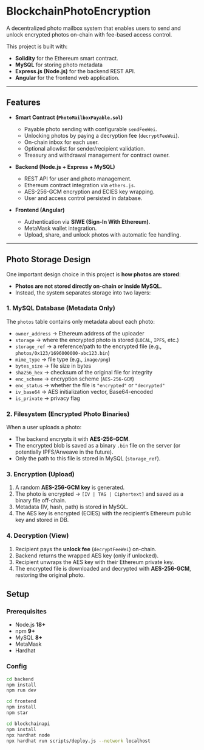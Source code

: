 # BlockchainPhotoEncryption
A decentralized photo mailbox system that enables users to send and unlock encrypted photos on-chain with fee-based access control.  

This project is built with:  
- **Solidity** for the Ethereum smart contract.  
- **MySQL** for storing photo metadata
- **Express.js (Node.js)** for the backend REST API.  
- **Angular** for the frontend web application.  

---

## Features
- **Smart Contract (`PhotoMailboxPayable.sol`)**
  - Payable photo sending with configurable `sendFeeWei`.
  - Unlocking photos by paying a decryption fee (`decryptFeeWei`).
  - On-chain inbox for each user.
  - Optional allowlist for sender/recipient validation.
  - Treasury and withdrawal management for contract owner.  

- **Backend (Node.js + Express + MySQL)**
  - REST API for user and photo management.
  - Ethereum contract integration via `ethers.js`.
  - AES-256-GCM encryption and ECIES key wrapping.
  - User and access control persisted in database.  

- **Frontend (Angular)**
  - Authentication via **SIWE (Sign-In With Ethereum)**.
  - MetaMask wallet integration.
  - Upload, share, and unlock photos with automatic fee handling.  

---

##  Photo Storage Design 
One important design choice in this project is **how photos are stored**:  

- **Photos are not stored directly on-chain or inside MySQL.**  
- Instead, the system separates storage into two layers:  

### 1. MySQL Database (Metadata Only)
The `photos` table contains only metadata about each photo:  
- `owner_address` → Ethereum address of the uploader  
- `storage` → where the encrypted photo is stored (`LOCAL`, `IPFS`, etc.)  
- `storage_ref` → a reference/path to the encrypted file (e.g., `photos/0x123/1696000000-abc123.bin`)  
- `mime_type` → file type (e.g., `image/png`)  
- `bytes_size` → file size in bytes  
- `sha256_hex` → checksum of the original file for integrity  
- `enc_scheme` → encryption scheme (`AES-256-GCM`)  
- `enc_status` → whether the file is `"encrypted"` or `"decrypted"`  
- `iv_base64` → AES initialization vector, Base64-encoded  
- `is_private` → privacy flag  

### 2. Filesystem (Encrypted Photo Binaries)
When a user uploads a photo:
- The backend encrypts it with **AES-256-GCM**.  
- The encrypted blob is saved as a binary `.bin` file on the server (or potentially IPFS/Arweave in the future).  
- Only the path to this file is stored in MySQL (`storage_ref`).
### 3. Encryption (Upload)
1. A random **AES-256-GCM key** is generated.  
2. The photo is encrypted → `[IV | TAG | Ciphertext]` and saved as a binary file off-chain.  
3. Metadata (IV, hash, path) is stored in MySQL.  
4. The AES key is encrypted (ECIES) with the recipient’s Ethereum public key and stored in DB.  

### 4. Decryption (View)
1. Recipient pays the **unlock fee** (`decryptFeeWei`) on-chain.  
2. Backend returns the wrapped AES key (only if unlocked).  
3. Recipient unwraps the AES key with their Ethereum private key.  
4. The encrypted file is downloaded and decrypted with **AES-256-GCM**, restoring the original photo.

## Setup
### Prerequisites
- Node.js **18+**  
- npm **9+** 
- MySQL **8+**   
- MetaMask
- Hardhat
### Config
```bash
cd backend
npm install
npm run dev
```
```bash
cd frontend
npm install
npm star
```
```bash
cd blockchainapi
npm install
npx hardhat node
npx hardhat run scripts/deploy.js --network localhost
```
